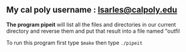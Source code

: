 ## My cal poly username : lsarles@calpoly.edu

**The program pipeit** will list all the files and directories in our current directory
 and reverse them and put that result into a file named "outfil

To run this program first type 
```$make```
then type
```./pipeit```
